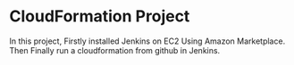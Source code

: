 # CloudFormation Project

In this project, Firstly installed Jenkins on EC2 Using Amazon Marketplace. Then Finally run a cloudformation from github in Jenkins.

